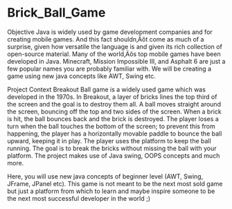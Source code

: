 # Brick_Ball_Game

Objective
Java is widely used by game development companies and for creating mobile games. And this fact shouldn‚Äôt come as much of a surprise, given how versatile the language is and given its rich collection of open-source material. Many of the world‚Äôs top mobile games have been developed in Java. Minecraft, Mission Impossible III, and Asphalt 6 are just a few popular names you are probably familiar with. We will be creating a game using new java concepts like AWT, Swing etc.

Project Context
Breakout Ball game is a widely used game which was developed in the 1970s. In Breakout, a layer of bricks lines the top third of the screen and the goal is to destroy them all. A ball moves straight around the screen, bouncing off the top and two sides of the screen. When a brick is hit, the ball bounces back and the brick is destroyed. The player loses a turn when the ball touches the bottom of the screen; to prevent this from happening, the player has a horizontally movable paddle to bounce the ball upward, keeping it in play. The player uses the platform to keep the ball running. The goal is to break the bricks without missing the ball with your platform. The project makes use of Java swing, OOPS concepts and much more.

Here, you will use new java concepts of beginner level (AWT, Swing, JFrame, JPanel etc). This game is not meant to be the next most sold game but just a platform from which to learn and maybe inspire someone to be the next most successful developer in the world ;)
